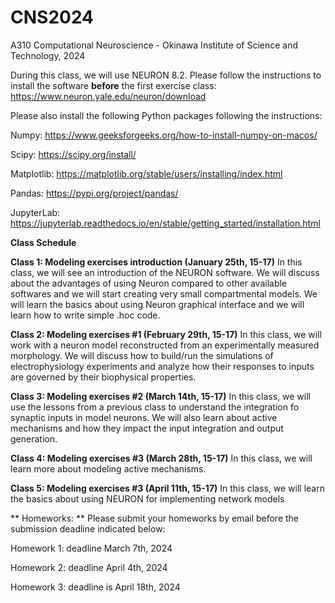# CNS2024 
A310 Computational Neuroscience - Okinawa Institute of Science and Technology, 2024

During this class, we will use NEURON 8.2. Please follow the instructions to install the software **before** the first exercise class: https://www.neuron.yale.edu/neuron/download

Please also install the following Python packages following the instructions:

Numpy: https://www.geeksforgeeks.org/how-to-install-numpy-on-macos/

Scipy: https://scipy.org/install/

Matplotlib: https://matplotlib.org/stable/users/installing/index.html

Pandas: https://pypi.org/project/pandas/

JupyterLab: https://jupyterlab.readthedocs.io/en/stable/getting_started/installation.html

**Class Schedule**

**Class 1: Modeling exercises introduction (January 25th, 15-17)** 
In this class, we will see an introduction of the NEURON software. We will discuss about the advantages of using Neuron compared to other available softwares and we will start creating very small compartmental models. We will learn the basics about using Neuron graphical interface and we will learn how to write simple .hoc code. 

**Class 2: Modeling exercises #1 (February 29th, 15-17)**
In this class, we will work with a neuron model reconstructed from an experimentally measured morphology. We will discuss how to build/run the simulations of electrophysiology experiments and analyze how their responses to inputs are governed by their biophysical properties.

**Class 3: Modeling exercises #2 (March 14th, 15-17)**
In this class, we will use the lessons from a previous class to understand the integration fo synaptic inputs in model neurons. We will also learn about active mechanisms and how they impact the input integration and output generation.

**Class 4: Modeling exercises #3 (March 28th, 15-17)**
In this class, we will learn more about modeling active mechanisms.

**Class 5: Modeling exercises #3 (April 11th, 15-17)**
In this class, we will learn the basics about using NEURON for implementing network models

** Homeworks: ** Please submit your homeworks by email before the submission deadline indicated below: 

Homework 1: deadline March 7th, 2024

Homework 2: deadline April 4th, 2024

Homework 3: deadline is April 18th, 2024 
